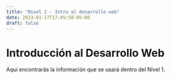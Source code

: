 ```yaml
---
title: "Nivel 1 - Intro al desarrollo web"
date: 2023-01-17T17:45:58-05:00
draft: false
---
```


# Introducción al Desarrollo Web

Aqui encontrarás la información que se usará dentro del Nivel 1.
